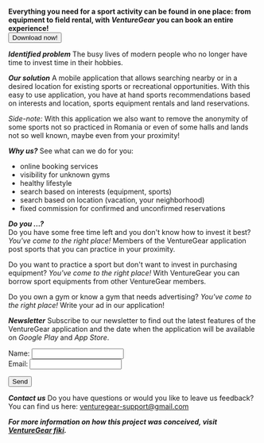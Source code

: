**Everything you need for a sport activity can be found in one place: from equipment to field rental, with *VentureGear* you can book an entire experience!**<br>
<button type="button" onclick="downloadFcn()">Download now!</button> 

***Identified problem*** The busy lives of modern people who no longer have time to invest time in their hobbies.

***Our solution*** A mobile application that allows searching nearby or in a desired location for existing sports or recreational opportunities. With this easy to use application, you have at hand sports recommendations based on interests and location, sports equipment rentals and land reservations.

<i>Side-note:</i> With this application we also want to remove the anonymity of some sports not so practiced in Romania or even of some halls and lands not so well known, maybe even from your proximity!

***Why us?*** See what can we do for you: 
- online booking services
- visibility for unknown gyms
- healthy lifestyle
- search based on interests (equipment, sports)
- search based on location (vacation, your neighborhood)
- fixed commission for confirmed and unconfirmed reservations

***Do you ...?***<br>
Do you have some free time left and you don't know how to invest it best? 
<i>You've come to the right place!</i> Members of the VentureGear application post sports that you can practice in your proximity.

Do you want to practice a sport but don't want to invest in purchasing equipment? 
<i>You've come to the right place!</i> With VentureGear you can borrow sport equipments from other VentureGear members.

Do you own a gym or know a gym that needs advertising? 
<i>You've come to the right place!</i> Write your ad in our application!

***Newsletter*** Subscribe to our newsletter to find out the latest features of the VentureGear application and the date when the application will be available on <i>Google Play</i> and  <i>App Store</i>.
<form>
  <label for="name">Name: </label>
  <input type="text" id="name" name="name"><br>
  <label for="email">Email:  </label>
  <input type="text" id="email" name="email"><br>
</form>
<button type="button" onclick="sumbitFcn()">Send</button>

***Contact us*** Do you have questions or would you like to leave us feedback?<br>
You can find us here: [venturegear-support@gmail.com](mailto:caloianu.georgiana97@gmail.com)

***For more information on how this project was conceived, visit [VentureGear fiki](https://website128658.nicepage.io/VentureGear.html).***

<script>
  
  let downloadFcn = function() {
    alert("Not available yet! Please complete newsletter :) Have a great day!");
   }
   
  let submitFcn = function() {
    alert("Congrats! You will now receive neswletters from us!")
  }

</script>
